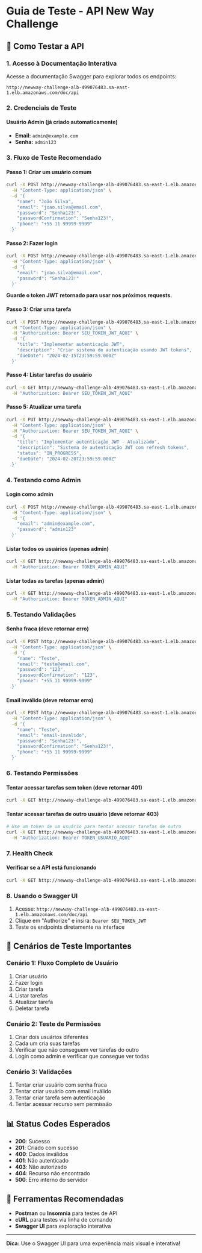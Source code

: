 # Guia de Teste - API New Way Challenge

## 🚀 Como Testar a API

### 1. Acesso à Documentação Interativa
Acesse a documentação Swagger para explorar todos os endpoints:
```
http://newway-challenge-alb-499076483.sa-east-1.elb.amazonaws.com/doc/api
```

### 2. Credenciais de Teste

#### Usuário Admin (já criado automaticamente)
- **Email:** `admin@example.com`
- **Senha:** `admin123`

### 3. Fluxo de Teste Recomendado

#### Passo 1: Criar um usuário comum
```bash
curl -X POST http://newway-challenge-alb-499076483.sa-east-1.elb.amazonaws.com/users \
  -H "Content-Type: application/json" \
  -d '{
    "name": "João Silva",
    "email": "joao.silva@email.com",
    "password": "Senha123!",
    "passwordConfirmation": "Senha123!",
    "phone": "+55 11 99999-9999"
  }'
```

#### Passo 2: Fazer login
```bash
curl -X POST http://newway-challenge-alb-499076483.sa-east-1.elb.amazonaws.com/auth/login \
  -H "Content-Type: application/json" \
  -d '{
    "email": "joao.silva@email.com",
    "password": "Senha123!"
  }'
```

**Guarde o token JWT retornado para usar nos próximos requests.**

#### Passo 3: Criar uma tarefa
```bash
curl -X POST http://newway-challenge-alb-499076483.sa-east-1.elb.amazonaws.com/tasks \
  -H "Content-Type: application/json" \
  -H "Authorization: Bearer SEU_TOKEN_JWT_AQUI" \
  -d '{
    "title": "Implementar autenticação JWT",
    "description": "Criar sistema de autenticação usando JWT tokens",
    "dueDate": "2024-02-15T23:59:59.000Z"
  }'
```

#### Passo 4: Listar tarefas do usuário
```bash
curl -X GET http://newway-challenge-alb-499076483.sa-east-1.elb.amazonaws.com/tasks \
  -H "Authorization: Bearer SEU_TOKEN_JWT_AQUI"
```

#### Passo 5: Atualizar uma tarefa
```bash
curl -X PUT http://newway-challenge-alb-499076483.sa-east-1.elb.amazonaws.com/tasks/ID_DA_TAREFA \
  -H "Content-Type: application/json" \
  -H "Authorization: Bearer SEU_TOKEN_JWT_AQUI" \
  -d '{
    "title": "Implementar autenticação JWT - Atualizado",
    "description": "Sistema de autenticação JWT com refresh tokens",
    "status": "IN_PROGRESS",
    "dueDate": "2024-02-20T23:59:59.000Z"
  }'
```

### 4. Testando como Admin

#### Login como admin
```bash
curl -X POST http://newway-challenge-alb-499076483.sa-east-1.elb.amazonaws.com/auth/login \
  -H "Content-Type: application/json" \
  -d '{
    "email": "admin@example.com",
    "password": "admin123"
  }'
```

#### Listar todos os usuários (apenas admin)
```bash
curl -X GET http://newway-challenge-alb-499076483.sa-east-1.elb.amazonaws.com/users \
  -H "Authorization: Bearer TOKEN_ADMIN_AQUI"
```

#### Listar todas as tarefas (apenas admin)
```bash
curl -X GET http://newway-challenge-alb-499076483.sa-east-1.elb.amazonaws.com/tasks \
  -H "Authorization: Bearer TOKEN_ADMIN_AQUI"
```

### 5. Testando Validações

#### Senha fraca (deve retornar erro)
```bash
curl -X POST http://newway-challenge-alb-499076483.sa-east-1.elb.amazonaws.com/users \
  -H "Content-Type: application/json" \
  -d '{
    "name": "Teste",
    "email": "teste@email.com",
    "password": "123",
    "passwordConfirmation": "123",
    "phone": "+55 11 99999-9999"
  }'
```

#### Email inválido (deve retornar erro)
```bash
curl -X POST http://newway-challenge-alb-499076483.sa-east-1.elb.amazonaws.com/users \
  -H "Content-Type: application/json" \
  -d '{
    "name": "Teste",
    "email": "email-invalido",
    "password": "Senha123!",
    "passwordConfirmation": "Senha123!",
    "phone": "+55 11 99999-9999"
  }'
```

### 6. Testando Permissões

#### Tentar acessar tarefas sem token (deve retornar 401)
```bash
curl -X GET http://newway-challenge-alb-499076483.sa-east-1.elb.amazonaws.com/tasks
```

#### Tentar acessar tarefas de outro usuário (deve retornar 403)
```bash
# Use um token de um usuário para tentar acessar tarefas de outro
curl -X GET http://newway-challenge-alb-499076483.sa-east-1.elb.amazonaws.com/tasks/ID_DE_OUTRO_USUARIO \
  -H "Authorization: Bearer TOKEN_USUARIO_AQUI"
```

### 7. Health Check

#### Verificar se a API está funcionando
```bash
curl -X GET http://newway-challenge-alb-499076483.sa-east-1.elb.amazonaws.com/health
```

### 8. Usando o Swagger UI

1. Acesse: `http://newway-challenge-alb-499076483.sa-east-1.elb.amazonaws.com/doc/api`
2. Clique em "Authorize" e insira: `Bearer SEU_TOKEN_JWT`
3. Teste os endpoints diretamente na interface

## 🎯 Cenários de Teste Importantes

### Cenário 1: Fluxo Completo de Usuário
1. Criar usuário
2. Fazer login
3. Criar tarefa
4. Listar tarefas
5. Atualizar tarefa
6. Deletar tarefa

### Cenário 2: Teste de Permissões
1. Criar dois usuários diferentes
2. Cada um cria suas tarefas
3. Verificar que não conseguem ver tarefas do outro
4. Login como admin e verificar que consegue ver todas

### Cenário 3: Validações
1. Tentar criar usuário com senha fraca
2. Tentar criar usuário com email inválido
3. Tentar criar tarefa sem autenticação
4. Tentar acessar recurso sem permissão

## 📊 Status Codes Esperados

- **200**: Sucesso
- **201**: Criado com sucesso
- **400**: Dados inválidos
- **401**: Não autenticado
- **403**: Não autorizado
- **404**: Recurso não encontrado
- **500**: Erro interno do servidor

## 🔧 Ferramentas Recomendadas

- **Postman** ou **Insomnia** para testes de API
- **cURL** para testes via linha de comando
- **Swagger UI** para exploração interativa

---

**Dica:** Use o Swagger UI para uma experiência mais visual e interativa!
